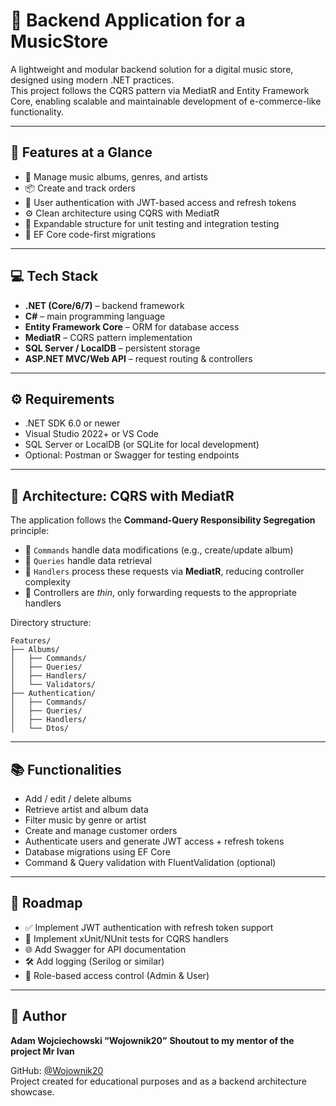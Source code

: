 # 🎵 Backend Application for a MusicStore

A lightweight and modular backend solution for a digital music store, designed using modern .NET practices.  
This project follows the CQRS pattern via MediatR and Entity Framework Core, enabling scalable and maintainable development of e-commerce-like functionality.

---

## 🧠 Features at a Glance

- 🎸 Manage music albums, genres, and artists
- 📦 Create and track orders
- 🔐 User authentication with JWT-based access and refresh tokens
- ⚙️ Clean architecture using CQRS with MediatR
- 🧪 Expandable structure for unit testing and integration testing
- 📁 EF Core code-first migrations

---

## 💻 Tech Stack

- **.NET (Core/6/7)** – backend framework  
- **C#** – main programming language  
- **Entity Framework Core** – ORM for database access  
- **MediatR** – CQRS pattern implementation  
- **SQL Server / LocalDB** – persistent storage  
- **ASP.NET MVC/Web API** – request routing & controllers

---

## ⚙️ Requirements

- .NET SDK 6.0 or newer  
- Visual Studio 2022+ or VS Code  
- SQL Server or LocalDB (or SQLite for local development)  
- Optional: Postman or Swagger for testing endpoints

---

## 🧱 Architecture: CQRS with MediatR

The application follows the **Command-Query Responsibility Segregation** principle:

- 🔹 `Commands` handle data modifications (e.g., create/update album)
- 🔹 `Queries` handle data retrieval
- 🔹 `Handlers` process these requests via **MediatR**, reducing controller complexity
- 🔹 Controllers are *thin*, only forwarding requests to the appropriate handlers

Directory structure:
```
Features/
├── Albums/
│   ├── Commands/
│   ├── Queries/
│   ├── Handlers/
│   └── Validators/
├── Authentication/
│   ├── Commands/
│   ├── Queries/
│   ├── Handlers/
│   └── Dtos/
```

---

## 📚 Functionalities

- Add / edit / delete albums
- Retrieve artist and album data
- Filter music by genre or artist
- Create and manage customer orders
- Authenticate users and generate JWT access + refresh tokens
- Database migrations using EF Core
- Command & Query validation with FluentValidation (optional)

---

## 🚧 Roadmap

- ✅ Implement JWT authentication with refresh token support
- 🧪 Implement xUnit/NUnit tests for CQRS handlers
- 🌐 Add Swagger for API documentation
- 🛠️ Add logging (Serilog or similar)
- 🧾 Role-based access control (Admin & User)

---

## 👤 Author

**Adam Wojciechowski “Wojownik20”**
**Shoutout to my mentor of the project Mr Ivan**

GitHub: [@Wojownik20](https://github.com/Wojownik20)  
Project created for educational purposes and as a backend architecture showcase.

